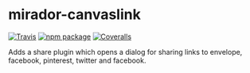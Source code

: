 # mirador-canvaslink

[![Travis][build-badge]][build]
[![npm package][npm-badge]][npm]
[![Coveralls][coveralls-badge]][coveralls]

Adds a share plugin which opens a dialog for sharing links to envelope, facebook, pinterest, twitter and facebook.

[build-badge]: https://img.shields.io/travis/user/repo/master.png?style=flat-square
[build]: https://travis-ci.org/user/repo

[npm-badge]: https://img.shields.io/npm/v/npm-package.png?style=flat-square
[npm]: https://www.npmjs.org/package/npm-package

[coveralls-badge]: https://img.shields.io/coveralls/user/repo/master.png?style=flat-square
[coveralls]: https://coveralls.io/github/user/repo
